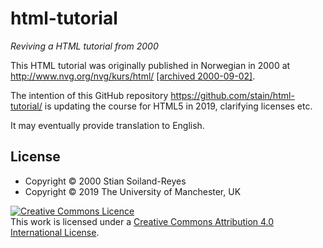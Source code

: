 # html-tutorial
_Reviving a HTML tutorial from 2000_

This HTML tutorial was originally published in Norwegian in 2000 at <http://www.nvg.org/nvg/kurs/html/> [[archived 2000-09-02]](http://web.archive.org/web/20000902120405/http://www.nvg.org/nvg/kurs/html/).

The intention of this GitHub repository <https://github.com/stain/html-tutorial/> is updating the course for HTML5 in 2019, clarifying licenses etc.

It may eventually provide translation to English.

## License

* Copyright © 2000 Stian Soiland-Reyes
* Copyright © 2019 The University of Manchester, UK

<a rel="license" href="http://creativecommons.org/licenses/by/4.0/"><img alt="Creative Commons Licence" style="border-width:0" src="https://i.creativecommons.org/l/by/4.0/88x31.png" /></a><br />This work is licensed under a <a rel="license" href="http://creativecommons.org/licenses/by/4.0/">Creative Commons Attribution 4.0 International License</a>.
